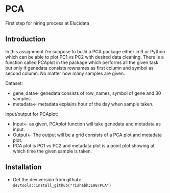 # PCA
First step for hiring process at Elucidata

## Introduction
In this assignment i'm suppose to build a PCA package either in R or Python which can be able to plot PC1 vs PC2 with desired data cleaning. 
There is a function called PCAplot in the package which performs all the given task but only if genedata consists rownames as first column
and symbol as second column. No matter how many samples are given.

Dataset:
* gene_data<- genedata consists of row_names, symbol of gene and 30 samples.
* metadata<- metadata explains hour of the day when sample taken.

Input/output for PCAplot:
* Input<- as given, PCAplot function will take genedata and metadata as input. 
* Output<- The output will be a grid consists of a PCA plot and metadata plot.
* PCA plot is PC1 vs PC2 and metadata plot is a point plot showing at which time the given sample is taken.

## Installation
* Get the dev version from github: `devtools::install_github("rishabh3198/PCA")`
